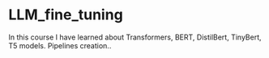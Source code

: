 # LLM_fine_tuning

In this course I have learned about Transformers, BERT, DistilBert, TinyBert, T5 models.
Pipelines creation.. 
